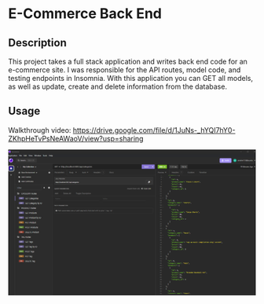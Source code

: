 # E-Commerce Back End

## Description
This project takes a full stack application and writes back end code for an e-commerce site. I was responsible for the API routes, model code, and testing endpoints in Insomnia. With this application you can GET all models, as well as update, create and delete information from the database.

## Usage
Walkthrough video: 
https://drive.google.com/file/d/1JuNs-_hYQI7hY0-ZKhpHeTvPsNeAWaoV/view?usp=sharing


![Screenshot](./Assets/Screenshot.png)
